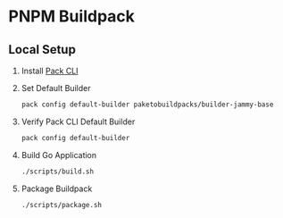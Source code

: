 # PNPM Buildpack

## Local Setup

1. Install [Pack CLI](https://buildpacks.io/docs/for-platform-operators/how-to/integrate-ci/pack/)
2. Set Default Builder
   
   ```zsh
   pack config default-builder paketobuildpacks/builder-jammy-base
   ```

3. Verify Pack CLI Default Builder
   ```zsh
   pack config default-builder
   ```

4. Build Go Application
   ```zsh
   ./scripts/build.sh
   ```

5. Package Buildpack
   ```zsh
   ./scripts/package.sh
   ```
